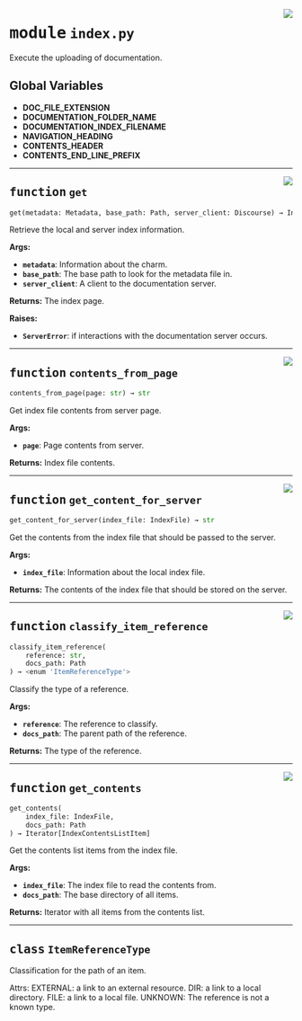 <!-- markdownlint-disable -->

<a href="../src/index.py#L0"><img align="right" style="float:right;" src="https://img.shields.io/badge/-source-cccccc?style=flat-square"></a>

# <kbd>module</kbd> `index.py`
Execute the uploading of documentation. 

**Global Variables**
---------------
- **DOC_FILE_EXTENSION**
- **DOCUMENTATION_FOLDER_NAME**
- **DOCUMENTATION_INDEX_FILENAME**
- **NAVIGATION_HEADING**
- **CONTENTS_HEADER**
- **CONTENTS_END_LINE_PREFIX**

---

<a href="../src/index.py#L55"><img align="right" style="float:right;" src="https://img.shields.io/badge/-source-cccccc?style=flat-square"></a>

## <kbd>function</kbd> `get`

```python
get(metadata: Metadata, base_path: Path, server_client: Discourse) → Index
```

Retrieve the local and server index information. 



**Args:**
 
 - <b>`metadata`</b>:  Information about the charm. 
 - <b>`base_path`</b>:  The base path to look for the metadata file in. 
 - <b>`server_client`</b>:  A client to the documentation server. 



**Returns:**
 The index page. 



**Raises:**
 
 - <b>`ServerError`</b>:  if interactions with the documentation server occurs. 


---

<a href="../src/index.py#L90"><img align="right" style="float:right;" src="https://img.shields.io/badge/-source-cccccc?style=flat-square"></a>

## <kbd>function</kbd> `contents_from_page`

```python
contents_from_page(page: str) → str
```

Get index file contents from server page. 



**Args:**
 
 - <b>`page`</b>:  Page contents from server. 



**Returns:**
 Index file contents. 


---

<a href="../src/index.py#L205"><img align="right" style="float:right;" src="https://img.shields.io/badge/-source-cccccc?style=flat-square"></a>

## <kbd>function</kbd> `get_content_for_server`

```python
get_content_for_server(index_file: IndexFile) → str
```

Get the contents from the index file that should be passed to the server. 



**Args:**
 
 - <b>`index_file`</b>:  Information about the local index file. 



**Returns:**
 The contents of the index file that should be stored on the server. 


---

<a href="../src/index.py#L262"><img align="right" style="float:right;" src="https://img.shields.io/badge/-source-cccccc?style=flat-square"></a>

## <kbd>function</kbd> `classify_item_reference`

```python
classify_item_reference(
    reference: str,
    docs_path: Path
) → <enum 'ItemReferenceType'>
```

Classify the type of a reference. 



**Args:**
 
 - <b>`reference`</b>:  The reference to classify. 
 - <b>`docs_path`</b>:  The parent path of the reference. 



**Returns:**
 The type of the reference. 


---

<a href="../src/index.py#L419"><img align="right" style="float:right;" src="https://img.shields.io/badge/-source-cccccc?style=flat-square"></a>

## <kbd>function</kbd> `get_contents`

```python
get_contents(
    index_file: IndexFile,
    docs_path: Path
) → Iterator[IndexContentsListItem]
```

Get the contents list items from the index file. 



**Args:**
 
 - <b>`index_file`</b>:  The index file to read the contents from. 
 - <b>`docs_path`</b>:  The base directory of all items. 



**Returns:**
 Iterator with all items from the contents list. 


---

## <kbd>class</kbd> `ItemReferenceType`
Classification for the path of an item. 

Attrs:  EXTERNAL: a link to an external resource.  DIR: a link to a local directory.  FILE: a link to a local file.  UNKNOWN: The reference is not a known type. 





